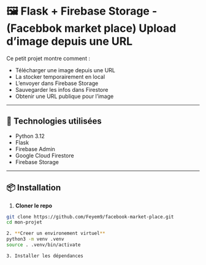 # 🖼️ Flask + Firebase Storage - (Facebbok market place) Upload d’image depuis une URL

Ce petit projet montre comment :
- Télécharger une image depuis une URL
- La stocker temporairement en local
- L’envoyer dans Firebase Storage
- Sauvegarder les infos dans Firestore
- Obtenir une URL publique pour l’image

---

## 🚀 Technologies utilisées

- Python 3.12
- Flask
- Firebase Admin
- Google Cloud Firestore
- Firebase Storage

---

## 📦 Installation

1. **Cloner le repo**  
```bash
git clone https://github.com/Feyem9/facebook-market-place.git
cd mon-projet

2. **Creer un environement virtuel**
python3 -m venv .venv
source . .venv/bin/activate

3. Installer les dépendances
